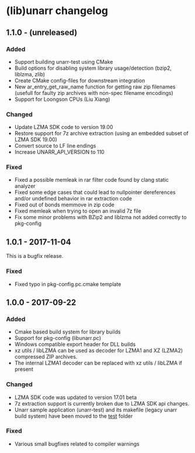 # (lib)unarr changelog

## 1.1.0 - (unreleased)

### Added
* Support building unarr-test using CMake
* Build options for disabling system library usage/detection (bzip2, liblzma, zlib)
* Create CMake config-files for downstream integration
* New ar_entry_get_raw_name function for getting raw zip filenames (usefull for faulty
  zip archives with non-spec filename encodings)
* Support for Loongson CPUs (Liu Xiang)

### Changed
* Update LZMA SDK code to version 19.00
* Restore support for 7z archive extraction (using an embedded subset of
  LZMA SDK 19.00)
* Convert source to LF line endings
* Increase UNARR_API_VERSION to 110

### Fixed
* Fixed a possible memleak in rar filter code found by clang static analyzer
* Fixed some edge cases that could lead to nullpointer dereferences and/or
  undefined behavior in rar extraction code
* Fixed out of bonds memmove in zip code
* Fixed memleak when trying to open an invalid 7z file
* Fix some minor problems with BZip2 and liblzma not added correctly to pkg-config

## 1.0.1 - 2017-11-04
This is a bugfix release.

### Fixed
* Fixed typo in pkg-config.pc.cmake template

## 1.0.0 - 2017-09-22

### Added
* Cmake based build system for library builds
* Support for pkg-config (libunarr.pc)
* Windows compatible export header for DLL builds
* xz utils / libLZMA can be used as decoder for LZMA1 and XZ (LZMA2) compressed
ZIP archives.
* The internal LZMA1 decoder can be replaced with xz utils / libLZMA if present

### Changed
* LZMA SDK code was updated to version 17.01 beta
* 7z extraction support is currently broken due to LZMA SDK api changes.
* Unarr sample application (unarr-test) and its makefile
  (legacy unarr build system) have been moved to the [test](test) folder

### Fixed
* Various small bugfixes related to compiler warnings
